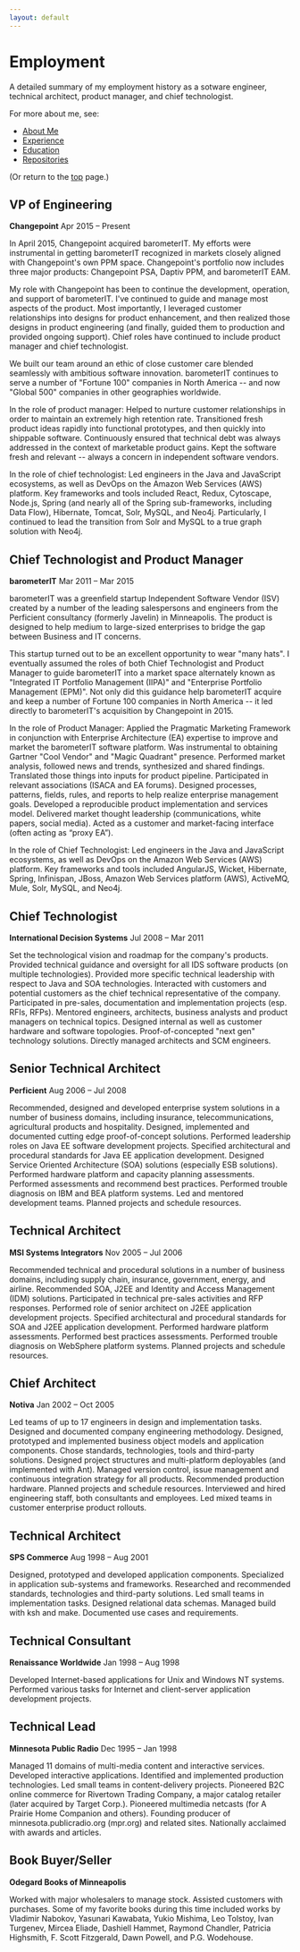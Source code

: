 ```yaml
---
layout: default
---
```


# Employment

A detailed summary of my employment history as a sotware engineer, technical architect, product manager, and chief technologist.

For more about me, see:

- [About Me](../about)
- [Experience](../experience)
- [Education](../education)
- [Repositories](../repositories)

(Or return to the [top](../index.md) page.)

## VP of Engineering

**Changepoint** Apr 2015 – Present

In April 2015, Changepoint acquired barometerIT. My efforts were instrumental in getting barometerIT recognized in markets closely aligned with Changepoint's own PPM space. Changepoint's portfolio now includes three major products: Changepoint PSA, Daptiv PPM, and barometerIT EAM.

My role with Changepoint has been to continue the development, operation, and support of barometerIT. I've continued to guide and manage most aspects of the product. Most importantly, I leveraged customer relationships into designs for product enhancement, and then realized those designs in product engineering (and finally, guided them to production and provided ongoing support). Chief roles have continued to include product manager and chief technologist.

We built our team around an ethic of close customer care blended seamlessly with ambitious software innovation. barometerIT continues to serve a number of "Fortune 100" companies in North America -- and now "Global 500" companies in other geographies worldwide.

In the role of product manager: Helped to nurture customer relationships in order to maintain an extremely high retention rate. Transitioned fresh product ideas rapidly into functional prototypes, and then quickly into shippable software. Continuously ensured that technical debt was always addressed in the context of marketable product gains. Kept the software fresh and relevant -- always a concern in independent software vendors.

In the role of chief technologist: Led engineers in the Java and JavaScript ecosystems, as well as DevOps on the Amazon Web Services (AWS) platform. Key frameworks and tools included React, Redux, Cytoscape, Node.js, Spring (and nearly all of the Spring sub-frameworks, including Data Flow), Hibernate, Tomcat, Solr, MySQL, and Neo4j. Particularly, I continued to lead the transition from Solr and MySQL to a true graph solution with Neo4j.


## Chief Technologist and Product Manager

**barometerIT** Mar 2011 – Mar 2015

barometerIT was a greenfield startup Independent Software Vendor (ISV) created by a number of the leading salespersons and engineers from the Perficient consultancy (formerly Javelin) in Minneapolis. The product is designed to help medium to large-sized enterprises to bridge the gap between Business and IT concerns.

This startup turned out to be an excellent opportunity to wear "many hats". I eventually assumed the roles of both Chief Technologist and Product Manager to guide barometerIT into a market space alternately known as "Integrated IT Portfolio Management (IIPA)" and "Enterprise Portfolio Management (EPM)". Not only did this guidance help barometerIT acquire and keep a number of Fortune 100 companies in North America -- it led directly to barometerIT's acquisition by Changepoint in 2015.

In the role of Product Manager: Applied the Pragmatic Marketing Framework in conjunction with Enterprise Architecture (EA) expertise to improve and market the barometerIT software platform. Was instrumental to obtaining Gartner "Cool Vendor" and "Magic Quadrant" presence. Performed market analysis, followed news and trends, synthesized and shared findings. Translated those things into inputs for product pipeline. Participated in relevant associations (ISACA and EA forums). Designed processes, patterns, fields, rules, and reports to help realize enterprise management goals. Developed a reproducible product implementation and services model. Delivered market thought leadership (communications, white papers, social media). Acted as a customer and market-facing interface (often acting as “proxy EA”).

In the role of Chief Technologist: Led engineers in the Java and JavaScript ecosystems, as well as DevOps on the Amazon Web Services (AWS) platform. Key frameworks and tools included AngularJS, Wicket, Hibernate, Spring, Infinispan, JBoss, Amazon Web Services platform (AWS), ActiveMQ, Mule, Solr, MySQL, and Neo4j.


## Chief Technologist

**International Decision Systems** Jul 2008 – Mar 2011

Set the technological vision and roadmap for the company's products. Provided technical guidance and oversight for all IDS software products (on multiple technologies). Provided more specific technical leadership with respect to Java and SOA technologies. Interacted with customers and potential customers as the chief technical representative of the company. Participated in pre-sales, documentation and implementation projects (esp. RFIs, RFPs). Mentored engineers, architects, business analysts and product managers on technical topics. Designed internal as well as customer hardware and software topologies. Proof-of-concepted "next gen" technology solutions. Directly managed architects and SCM engineers.


## Senior Technical Architect

**Perficient** Aug 2006 – Jul 2008

Recommended, designed and developed enterprise system solutions in a number of business domains, including insurance, telecommunications, agricultural products and hospitality. Designed, implemented and documented cutting edge proof-of-concept solutions. Performed leadership roles on Java EE software development projects. Specified architectural and procedural standards for Java EE application development. Designed Service Oriented Architecture (SOA) solutions (especially ESB solutions). Performed hardware platform and capacity planning assessments. Performed assessments and recommend best practices. Performed trouble diagnosis on IBM and BEA platform systems. Led and mentored development teams. Planned projects and schedule resources.

## Technical Architect

**MSI Systems Integrators** Nov 2005 – Jul 2006

Recommended technical and procedural solutions in a number of business domains, including supply chain, insurance, government, energy, and airline. Recommended SOA, J2EE and Identity and Access Management (IDM) solutions. Participated in technical pre-sales activities and RFP responses. Performed role of senior architect on J2EE application development projects. Specified architectural and procedural standards for SOA and J2EE application development. Performed hardware platform assessments. Performed best practices assessments. Performed trouble diagnosis on WebSphere platform systems. Planned projects and schedule resources. 

## Chief Architect

**Notiva** Jan 2002 – Oct 2005

Led teams of up to 17 engineers in design and implementation tasks. Designed and documented company engineering methodology. Designed, prototyped and implemented business object models and application components. Chose standards, technologies, tools and third-party solutions. Designed project structures and multi-platform deployables (and implemented with Ant). Managed version control, issue management and continuous integration strategy for all products. Recommended production hardware. Planned projects and schedule resources. Interviewed and hired engineering staff, both consultants and employees. Led mixed teams in customer enterprise product rollouts.

## Technical Architect

**SPS Commerce** Aug 1998 – Aug 2001

Designed, prototyped and developed application components. Specialized in application sub-systems and frameworks. Researched and recommended standards, technologies and third-party solutions. Led small teams in implementation tasks. Designed relational data schemas. Managed build with ksh and make. Documented use cases and requirements.

## Technical Consultant

**Renaissance Worldwide** Jan 1998 – Aug 1998

Developed Internet-based applications for Unix and Windows NT systems. Performed various tasks for Internet and client-server application development projects.

## Technical Lead

**Minnesota Public Radio** Dec 1995 – Jan 1998

Managed 11 domains of multi-media content and interactive services. Developed interactive applications. Identified and implemented production technologies. Led small teams in content-delivery projects. Pioneered B2C online commerce for Rivertown Trading Company, a major catalog retailer (later acquired by Target Corp.). Pioneered multimedia netcasts (for A Prairie Home Companion and others). Founding producer of minnesota.publicradio.org (mpr.org) and related sites. Nationally acclaimed with awards and articles.

## Book Buyer/Seller

**Odegard Books of Minneapolis**

Worked with major wholesalers to manage stock. Assisted customers with purchases. Some of my favorite books during this time included works by Vladimir Nabokov, Yasunari Kawabata, Yukio Mishima, Leo Tolstoy, Ivan Turgenev, Mircea Eliade, Dashiell Hammet, Raymond Chandler, Patricia Highsmith, F. Scott Fitzgerald, Dawn Powell, and P.G. Wodehouse.
